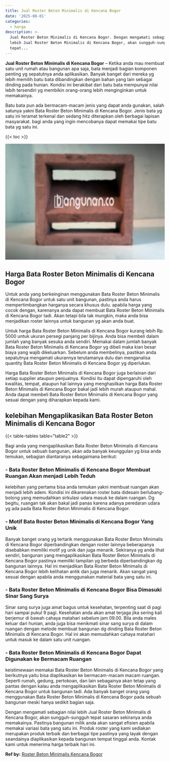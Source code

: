 ```yaml
---
title: Jual Roster Beton Minimalis di Kencana Bogor
date: '2025-08-01'
categories:
  - harga
description: >-
  Jual Roster Beton Minimalis di Kencana Bogor. Dengan mengamati sebagian nilai
  lebih Jual Roster Beton Minimalis di Kencana Bogor, akan sungguh-sungguh
  tepat...
---
```


**Jual Roster Beton Minimalis di Kencana Bogor** – Ketika anda mau membuat satu unit rumah atau bangunan apa saja, bata menjadi bagian komponen penting yg sepatutnya anda aplikasikan. Banyak banget dari mereka yg lebih memilih batu bata dibandingkan dengan bahan yang lain sebagai dinding pada hunian. Kondisi ini berakibat dari batu bata mempunyai nilai lebih tersendiri yg membikin orang-orang lebih menginginkan untuk memakainya.

Batu bata pun ada bermacam-macam jenis yang dapat anda gunakan, salah satunya yakni Bata Roster Beton Minimalis di Kencana Bogor. Jenis bata yg satu ini teramat terkenal dan sedang hitz diterapkan oleh berbagai lapisan masyarakat. bagi anda yang ingin mencobanya dapat memakai tipe batu bata yg satu ini.

{{< toc >}}

![Jual Roster Beton Minimalis di Kencana Bogor](/images/bata-roster-minimalis-37.png)

## Harga Bata Roster Beton Minimalis di Kencana Bogor

Untuk anda yang berkeinginan menggunakan Bata Roster Beton Minimalis di Kencana Bogor untuk satu unit bangunan, pastinya anda harus mempertimbangkan harganya secara khusus dulu. apabila harga yang cocok dengan, karenanya anda dapat membuat Bata Roster Beton Minimalis di Kencana Bogor tadi. Akan tetapi bila tak mungkin, maka anda bisa menjadikan roster lainnya untuk bangunan yg akan anda buat.

Untuk harga Bata Roster Beton Minimalis di Kencana Bogor kurang lebih Rp. 5000 untuk ukuran persegi panjang per bijinya. Anda bisa membeli dalam jumlah yang banyak sesuka anda sendiri. Memakai dalam jumlah banyak Bata Roster Beton Minimalis di Kencana Bogor yg dibeli maka kian besar biaya yang wajib dikeluarkan. Sebelum anda membelinya, pastikan anda sepatutnya mengamati ukurannya terutamanya dulu dan menganalisa quantity Bata Roster Beton Minimalis di Kencana Bogor yg diperlukan.

Harga Bata Roster Beton Minimalis di Kencana Bogor juga berlainan dari setiap supplier ataupun penjualnya. Kondisi itu dapat dipengaruhi oleh kwalitas, tempat, ataupun hal lainnya yang menghasilkan harga Bata Roster Beton Minimalis di Kencana Bogor bakal jadi lebih murah ataupun mahal. Anda dapat membeli Bata Roster Beton Minimalis di Kencana Bogor yang sesuai dengan yang diharapkan kepada kami.

## kelebihan Mengaplikasikan Bata Roster Beton Minimalis di Kencana Bogor

{{< table-tables table="table2" >}}

Bagi anda yang mengaplikasikan Bata Roster Beton Minimalis di Kencana Bogor untuk sebuah bangunan, akan ada banyak keunggulan yg bisa anda temukan, sebagian diantaranya sebagaimana berikut:

### \- Bata Roster Beton Minimalis di Kencana Bogor Membuat Ruangan Akan menjadi Lebih Teduh

kelebihan yang pertama bisa anda temukan yakni membuat ruangan akan menjadi lebih adem. Kondisi ini dikarenakan roster bata didesain berlubang-bolong yang memudahkan sirkulasi udara masuk ke dalam ruangan. Dg begitu, ruangan tak akan bakal jadi panas karena adanya peredaran udara yg ada pada Bata Roster Beton Minimalis di Kencana Bogor.

### \- Motif Bata Roster Beton Minimalis di Kencana Bogor Yang Unik

Banyak banget orang yg tertarik menggunakan Bata Roster Beton Minimalis di Kencana Bogor diperbandingkan dengan roster lainnya beberapanya disebabkan memiliki motif yg unik dan juga menarik. Sekiranya yg anda lihat sendiri, bangunan yang mengaplikasikan Bata Roster Beton Minimalis di Kencana Bogor pastinya memiliki tampilan yg berbeda diperbandingkan dg bangunan lainnya. Hal ini menjadikan Bata Roster Beton Minimalis di Kencana Bogor lebih kelihatan antik dan juga menarik. Akan sangat yang sesuai dengan apabila anda menggunakan material bata yang satu ini.

### \- Bata Roster Beton Minimalis di Kencana Bogor Bisa Dimasuki Sinar Sang Surya

Sinar sang surya juga amat bagus untuk kesehatan, terpenting saat di pagi hari sampai pukul 9 pagi. Kesehatan anda akan amat terjaga jika sering kali berjemur di bawah cahaya matahari sebelum jam 09.00. Bila anda males keluar dari hunian, anda juga bisa menikmati sinar sang surya di dalam ruangan dengan metode membuat bangunan dg dinding Bata Roster Beton Minimalis di Kencana Bogor. Hal ini akan memudahkan cahaya matahari untuk masuk ke dalam satu unit ruangan.

### \- Bata Roster Beton Minimalis di Kencana Bogor Dapat Digunakan ke Bermacam Ruangan

keistimewaan memakai Bata Roster Beton Minimalis di Kencana Bogor yang berikutnya yaitu bisa diaplikasikan ke bermacam-macam macam ruangan. Seperti rumah, gedung, pertokoan, dan lain sebagainya akan tetap yang pantas dengan kalau anda mengaplikasikan Bata Roster Beton Minimalis di Kencana Bogor untuk bangunan tadi. Ada banyak banget orang yang menggunakan Bata Roster Beton Minimalis di Kencana Bogor pada sebuah bangunan meski hanya sedikit bagian saja.

Dengan mengamati sebagian nilai lebih Jual Roster Beton Minimalis di Kencana Bogor, akan sungguh-sungguh tepat sasaran sekiranya anda memakainya. Pastinya bangunan milik anda akan sangat efisien apabila memakai variasi bata yang satu ini. Produk roster yang kami sediakan merupakan produk terbaik dan berbagai tipe pastinya yang layak dengan seandainya diaplikasikan kepada bangunan tempat tinggal anda. Kontak kami untuk menerima harga terbaik hari ini.

**Ref by:** [Roster Beton Minimalis Kencana Bogor](https://id.wikipedia.org/wiki/Roster)
